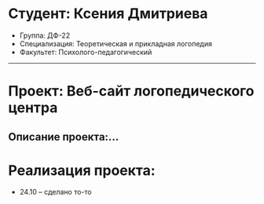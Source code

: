 # Студент: Ксения Дмитриева
- Группа: ДФ-22
- Специализация: Теоретическая и прикладная логопедия
- Факультет: Психолого-педагогический
---
# Проект: Веб-сайт логопедического центра
Описание проекта:...
---
# Реализация проекта:
- 24.10 – сделано то-то
